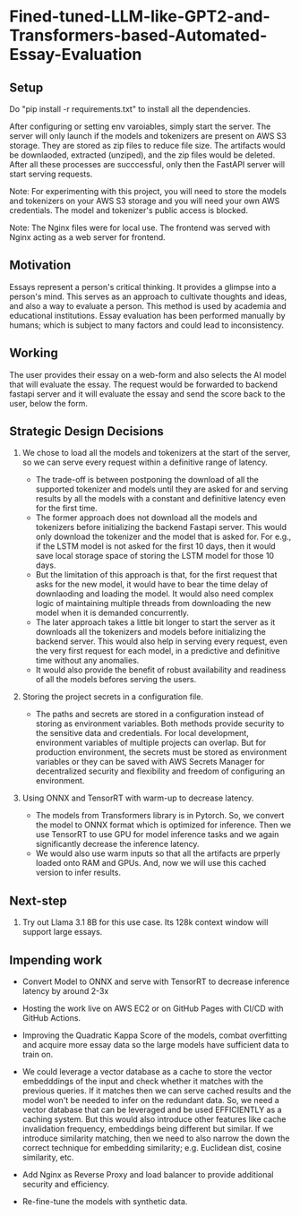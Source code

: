 # Fined-tuned-LLM-like-GPT2-and-Transformers-based-Automated-Essay-Evaluation

## Setup

Do "pip install -r requirements.txt" to install all the dependencies.

After configuring or setting env varoiables, simply start the server. The server will only launch if the models and tokenizers are present on AWS S3 storage. They are stored as zip files to reduce file size. The artifacts would be downlaoded, extracted (unziped), and the zip files would be deleted. After all these processes are succcessful, only then the FastAPI server will start serving requests.

Note: For experimenting with this project, you will need to store the models and tokenizers on your AWS S3 storage and you will need your own AWS credentials. The model and tokenizer's public access is blocked.

Note: The Nginx files were for local use. The frontend was served with Nginx acting as a web server for frontend.

## Motivation

Essays represent a person's critical thinking. It provides a glimpse into a person's mind. This serves as an approach to cultivate thoughts and ideas, and also a way to evaluate a person. This method is used by academia and educational institutions. Essay evaluation has been performed manually by humans; which is subject to many factors and could lead to inconsistency.

## Working

The user provides their essay on a web-form and also selects the AI model that will evaluate the essay. The request would be forwarded to backend fastapi server and it will evaluate the essay and send the score back to the user, below the form.

## Strategic Design Decisions

1. We chose to load all the models and tokenizers at the start of the server, so we can serve every request within a definitive range of latency.
    - The trade-off is between postponing the download of all the supported tokenizer and models until they are asked for and serving results by all the models with a constant and definitive latency even for the first time.
    - The former approach does not download all the models and tokenizers before initializing the backend Fastapi server. This would only download the tokenizer and the model that is asked for. For e.g., if the LSTM model is not asked for the first 10 days, then it would save local storage space of storing the LSTM model for those 10 days.
    - But the limitation of this approach is that, for the first request that asks for the new model, it would have to bear the time delay of downlaoding and loading the model. It would also need complex logic of maintaining multiple threads from downloading the new model when it is demanded concurrently.
    - The later approach takes a little bit longer to start the server as it downloads all the tokenizers and models before initializing the backend server. This would also help in serving every request, even the very first request for each model, in a predictive and definitive time without any anomalies.
    - It would also provide the benefit of robust availability and readiness of all the models befores serving the users.

2. Storing the project secrets in a configuration file.
    - The paths and secrets are stored in a configuration instead of storing as environment variables. Both methods provide security to the sensitive data and credentials. For local development, environment variables of multiple projects can overlap. But for production environment, the secrets must be stored as environment variables or they can be saved with AWS Secrets Manager for decentralized security and flexibility and freedom of configuring an environment.

3. Using ONNX and TensorRT with warm-up to decrease latency.
    - The models from Transformers library is in Pytorch. So, we convert the model to ONNX format which is optimized for inference. Then we use TensorRT to use GPU for model inference tasks and we again significantly decrease the inference latency.
    - We would also use warm inputs so that all the artifacts are prperly loaded onto RAM and GPUs. And, now we will use this cached version to infer results.

## Next-step

1. Try out Llama 3.1 8B for this use case. Its 128k context window will support large essays.

## Impending work

- Convert Model to ONNX and serve with TensorRT to decrease inference latency by around 2-3x
- Hosting the work live on AWS EC2 or on GitHub Pages with CI/CD with GitHub Actions.
- Improving the Quadratic Kappa Score of the models, combat overfitting and acquire more essay data so the large models have sufficient data to train on.
- We could leverage a vector database as a cache to store the vector embedddings of the input and check whether it matches with the previous queries. If it matches then we can serve cached results and the model won't be needed to infer on the redundant data. So, we need a vector database that can be leveraged and be used EFFICIENTLY as a caching system. But this would also introduce other features like cache invalidation frequency, embeddings being different but similar. If we introduce similarity matching, then we need to also narrow the down the correct technique for embedding similarity; e.g. Euclidean dist, cosine similarity, etc.

- Add Nginx as Reverse Proxy and load balancer to provide additional security and efficiency.
- Re-fine-tune the models with synthetic data.